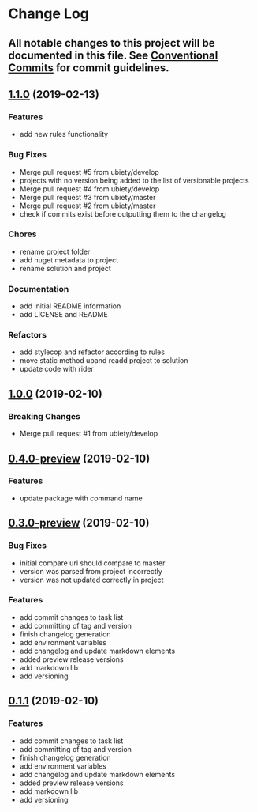 # Change Log

All notable changes to this project will be documented in this file. See [Conventional Commits](https://conventionalcommits.org) for commit guidelines.
---


<a name="1.1.0"></a>
## [1.1.0](https://github.com/ubiety/Ubiety.ConventionalVersion/compare/v1.0.0...v1.1.0/) (2019-02-13)

### Features

  * add new rules functionality

### Bug Fixes

  * Merge pull request #5 from ubiety/develop
  * projects with no version being added to the list of versionable projects
  * Merge pull request #4 from ubiety/develop
  * Merge pull request #3 from ubiety/master
  * Merge pull request #2 from ubiety/master
  * check if commits exist before outputting them to the changelog

### Chores

  * rename project folder
  * add nuget metadata to project
  * rename solution and project

### Documentation

  * add initial README information
  * add LICENSE and README

### Refactors

  * add stylecop and refactor according to rules
  * move static method upand readd project to solution
  * update code with rider


## [1.0.0](https://github.com/ubiety/Ubiety.ConventionalVersion/compare/v0.4.0-preview...v1.0.0/) (2019-02-10)

### Breaking Changes

  * Merge pull request #1 from ubiety/develop


## [0.4.0-preview](https://github.com/ubiety/Ubiety.ConventionalVersion/compare/v0.3.0-preview...v0.4.0-preview/) (2019-02-10)

### Features

  * update package with command name


## [0.3.0-preview](https://github.com/ubiety/Ubiety.ConventionalVersion/compare/v0.2.0-preview...v0.3.0-preview/) (2019-02-10)

### Bug Fixes

  * initial compare url should compare to master
  * version was parsed from project incorrectly
  * version was not updated correctly in project

### Features

  * add commit changes to task list
  * add committing of tag and version
  * finish changelog generation
  * add environment variables
  * add changelog and update markdown elements
  * added preview release versions
  * add markdown lib
  * add versioning


## [0.1.1](https://github.com/ubiety/Ubiety.ConventionalVersion/compare/...v0.1.1/) (2019-02-10)

### Features

  * add commit changes to task list
  * add committing of tag and version
  * finish changelog generation
  * add environment variables
  * add changelog and update markdown elements
  * added preview release versions
  * add markdown lib
  * add versioning

